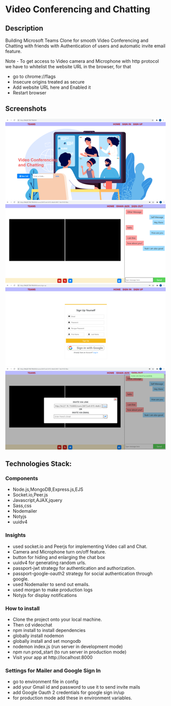 # Video Conferencing and Chatting

## Description
Building Microsoft Teams Clone for smooth Video Conferencing and Chatting with friends with Authentication of users and automatic invite email feature.

Note - To get access to Video camera and Microphone with http protocol we have to whitelist the website URL in the browser, for that
- go to chrome://flags
- Insecure origins treated as secure
- Add website URL here and Enabled it
- Restart browser

## Screenshots

![Home Page](uploads/homePage-ss.png "Home Page")
![Call Page](uploads/Call-ss.png "call Page")
![Sign Up Page](uploads/Sign-up-ss.png "Sign Up Page")
![Mailer Page](uploads/mailer-ss.png "Mailer Page")

## Technologies Stack:

### Components
- Node.js,MongoDB,Express.js,EJS
- Socket.io,Peer.js
- Javascript,AJAX,jquery
- Sass,css
- Nodemailer
- Notyjs
- uuidv4

### Insights
- used socket.io and Peerjs for implementing Video call and Chat.
- Camera and Microphone turn on/off feature.
- button for hiding and enlarging the chat box
- uuidv4 for generating random urls.
- passport-jwt strategy for authentication and authorization.
- passport-google-oauth2 strategy for social authentication through google.
- used Nodemailer to send out emails.
- used morgan to make production logs
- Notyjs for display notifications

### How to install
- Clone the project onto your local machine.
- Then cd videochat
- npm install to install dependencies
- globally install nodemon
- globally install and set mongodb
- nodemon index.js (run server in development mode)
- npm run prod_start (to run server in production mode)
- Visit your app at http://localhost:8000

### Settings for Mailer and Google Sign In
- go to environment file in config
- add your Gmail id and password to use it to send invite mails
- add Google Oauth 2 credentials for google sign in/up
- for production mode add these in environment variables.
